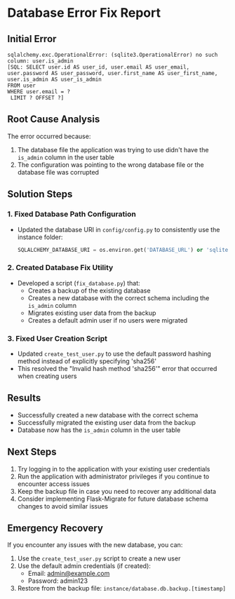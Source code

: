 # Database Error Fix Report

## Initial Error

```
sqlalchemy.exc.OperationalError: (sqlite3.OperationalError) no such column: user.is_admin
[SQL: SELECT user.id AS user_id, user.email AS user_email, user.password AS user_password, user.first_name AS user_first_name, user.is_admin AS user_is_admin
FROM user
WHERE user.email = ?
 LIMIT ? OFFSET ?]
```

## Root Cause Analysis

The error occurred because:

1. The database file the application was trying to use didn't have the `is_admin` column in the user table
2. The configuration was pointing to the wrong database file or the database file was corrupted

## Solution Steps

### 1. Fixed Database Path Configuration

- Updated the database URI in `config/config.py` to consistently use the instance folder:
  ```python
  SQLALCHEMY_DATABASE_URI = os.environ.get('DATABASE_URL') or 'sqlite:///instance/database.db'
  ```

### 2. Created Database Fix Utility

- Developed a script (`fix_database.py`) that:
  - Creates a backup of the existing database
  - Creates a new database with the correct schema including the `is_admin` column
  - Migrates existing user data from the backup
  - Creates a default admin user if no users were migrated

### 3. Fixed User Creation Script

- Updated `create_test_user.py` to use the default password hashing method instead of explicitly specifying 'sha256'
- This resolved the "Invalid hash method 'sha256'" error that occurred when creating users

## Results

- Successfully created a new database with the correct schema
- Successfully migrated the existing user data from the backup
- Database now has the `is_admin` column in the user table

## Next Steps

1. Try logging in to the application with your existing user credentials
2. Run the application with administrator privileges if you continue to encounter access issues
3. Keep the backup file in case you need to recover any additional data
4. Consider implementing Flask-Migrate for future database schema changes to avoid similar issues

## Emergency Recovery

If you encounter any issues with the new database, you can:

1. Use the `create_test_user.py` script to create a new user
2. Use the default admin credentials (if created):
   - Email: admin@example.com
   - Password: admin123
3. Restore from the backup file: `instance/database.db.backup.[timestamp]`
